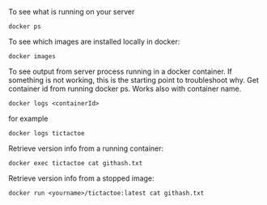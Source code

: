 To see what is running on your server
``` 
docker ps
``` 

To see which images are installed locally in docker:
``` 
docker images
``` 


To see output from server process running in a docker container. If something is not working,
this is the starting point to troubleshoot why. Get container id from running docker ps. Works
also with container name.
``` 
docker logs <containerId>
``` 

for example
``` 
docker logs tictactoe
``` 


Retrieve version info from a running container:
``` 
docker exec tictactoe cat githash.txt
``` 

Retrieve version info from a stopped image:
``` 
docker run <yourname>/tictactoe:latest cat githash.txt
``` 


